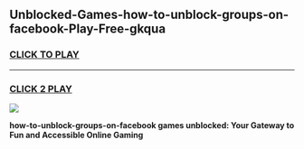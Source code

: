 
## Unblocked-Games-how-to-unblock-groups-on-facebook-Play-Free-gkqua
<h3>
<a href="https://premium76.site?title=how-to-unblock-groups-on-facebook&ref=21A">CLICK TO PLAY</a></h3>
<hr>

<h3>
<a href="https://premium76.site?title=how-to-unblock-groups-on-facebook&ref=21A">CLICK 2 PLAY</a>
  
</h3>

<a href="https://premium76.site?title=how-to-unblock-groups-on-facebook&ref=21A"><img src="https://clearcache.store/games.png"></a>


**how-to-unblock-groups-on-facebook games unblocked: Your Gateway to Fun and Accessible Online Gaming**

